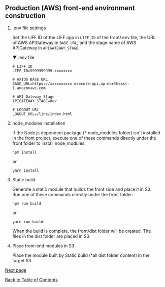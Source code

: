 ## Production (AWS) front-end environment construction

1. .env file settings

    Set the LIFF ID of the LIFF app in `LIFF_ID` of the front/.env file, the URL of AWS APIGateway in `BASE_URL`, and the stage name of AWS APIGateway in `APIGATEWAY_STAGE`.

    ▼ .env file
    ````
    # LIFF ID
    LIFF_ID=9999999999-xxxxxxxx

    # AXIOS BASE URL
    BASE_URL=https://xxxxxxxxxx.execute-api.ap-northeast-1.amazonaws.com

    # API Gateway Stage
    APIGATEWAY_STAGE=dev

    # LOGOUT URL
    LOGOUT_URL=/line/index.html
    ````

1. node_modules installation

    If the Node.js dependent package (* node_modules folder) isn't installed in the front project, execute one of these commands directly under the front folder to install node_modules:
    ```
    npm install
    ```
    or
    ```
    yarn install
    ```

1. Static build

    Generate a static module that builds the front side and place it in S3. Run one of these commands directly under the front folder:
    ```
    npm run build
    ```
    or
    ```
    yarn run build
    ```
    When the build is complete, the front/dist folder will be created. The files in the dist folder are placed in S3.

1. Place front-end modules in S3

    Place the module built by Static build (*all dist folder content) in the target S3.


[Next page](validation.md)  

[Back to Table of Contents](README_en.md)
